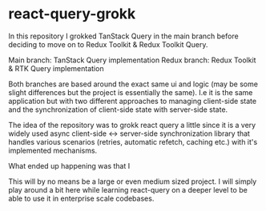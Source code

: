 # react-query-grokk

In this repository I grokked TanStack Query in the main branch before deciding 
to move on to Redux Toolkit & Redux Toolkit Query.

Main branch: TanStack Query implementation
Redux branch: Redux Toolkit & RTK Query implementation

Both branches are based around the exact same ui and logic (may be some slight differences but the project is essentially the same). I.e it is the same application but with two different approaches to managing client-side state and 
the synchronization of client-side state with server-side state.

The idea of the repository was to grokk react query a little since it is a very widely used async client-side <-> server-side synchronization library that handles various scenarios (retries, automatic refetch, caching etc.) with it's implemented mechanisms.

What ended up happening was that I 

This will by no means be a large or even medium sized project. I will simply play around a bit here while learning react-query on a deeper level to be able to use it in enterprise scale codebases.
